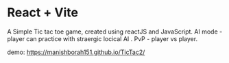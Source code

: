 # React + Vite

A Simple Tic tac toe game, created using reactJS and JavaScript. 
  AI mode - player can practice with straergic locical AI .
  PvP - player vs player.

demo: https://manishborah151.github.io/TicTac2/

